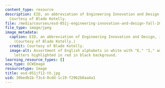 ```yaml
---
content_type: resource
description: EID, an abbreviation of Engineering Innovation and Design, is highlighted.
  Courtesy of Blade Kotelly.
file: /media/courses/esd-051j-engineering-innovation-and-design-fall-2012/30bedb1bf3c40cdd1c19f2962b0aa4a1_esd-051jf12-th.jpg
file_type: image/jpeg
image_metadata:
  caption: EID, an abbreviation of Engineering Innovation and Design, is highlighted.
    (Courtesy of Blade Kotelly.)
  credit: Courtesy of Blade Kotelly.
  image-alt: Assortment of English alphabets in white with "E," "I," and "D" three
    letters highlighted in red in black background.
learning_resource_types: []
ocw_type: OCWImage
resourcetype: Image
title: esd-051jf12-th.jpg
uid: 30bedb1b-f3c4-0cdd-1c19-f2962b0aa4a1
---
```

